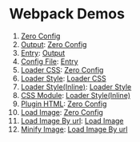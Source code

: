 # Webpack Demos

1. [Zero Config](./zero-config)
1. [Output](./output): [Zero Config](./zero-config)
1. [Entry](./entry): [Output](./output)
1. [Config File](./config-file): [Entry](./entry)
1. [Loader CSS](./loader-css): [Zero Config](./zero-config)
1. [Loader Style](./loader-style): [Loader CSS](./loader-css)
1. [Loader Style(Inline)](./loader-style-inline): [Loader Style](./loader-style)
1. [CSS Module](./css-module): [Loader Style(Inline)](./loader-style-inline)
1. [Plugin HTML](./plugin-html): [Zero Config](./zero-config)
1. [Load Image](./load-image): [Zero Config](./zero-config)
1. [Load Image By url](./load-image-by-url): [Load Image](./load-image)
1. [Minify Image](minify-image): [Load Image By url](./load-image-by-url)
